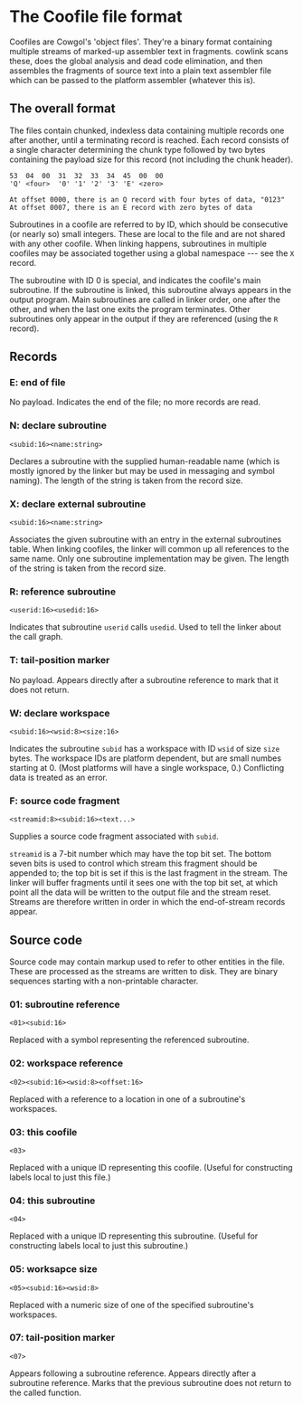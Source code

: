 The Coofile file format
=======================

Coofiles are Cowgol's 'object files'. They're a binary format containing
multiple streams of marked-up assembler text in fragments. cowlink scans these,
does the global analysis and dead code elimination, and then assembles the
fragments of source text into a plain text assembler file which can be passed
to the platform assembler (whatever this is).

## The overall format

The files contain chunked, indexless data containing multiple records one after
another, until a terminating record is reached. Each record consists of a
single character determining the chunk type followed by two bytes containing
the payload size for this record (not including the chunk header).

```
53  04  00  31  32  33  34  45  00  00
'Q' <four>  '0' '1' '2' '3' 'E' <zero>

At offset 0000, there is an Q record with four bytes of data, "0123"
At offset 0007, there is an E record with zero bytes of data
```

Subroutines in a coofile are referred to by ID, which should be consecutive (or
nearly so) small integers. These are local to the file and are not shared with
any other coofile. When linking happens, subroutines in multiple coofiles may
be associated together using a global namespace --- see the `X` record.

The subroutine with ID 0 is special, and indicates the coofile's main
subroutine. If the subroutine is linked, this subroutine always appears in the
output program. Main subroutines are called in linker order, one after the
other, and when the last one exits the program terminates. Other subroutines
only appear in the output if they are referenced (using the `R` record).

## Records

### E: end of file

No payload. Indicates the end of the file; no more records are read.

### N: declare subroutine

```
<subid:16><name:string>
```

Declares a subroutine with the supplied human-readable name (which is mostly
ignored by the linker but may be used in messaging and symbol naming). The
length of the string is taken from the record size.

### X: declare external subroutine

```
<subid:16><name:string>
```

Associates the given subroutine with an entry in the external subroutines
table. When linking coofiles, the linker will common up all references to the
same name. Only one subroutine implementation may be given. The length of the
string is taken from the record size.

### R: reference subroutine

```
<userid:16><usedid:16>
```

Indicates that subroutine `userid` calls `usedid`. Used to tell the linker
about the call graph.

### T: tail-position marker

No payload. Appears directly after a subroutine reference to mark that it does not return.


### W: declare workspace

```
<subid:16><wsid:8><size:16>
```

Indicates the subroutine `subid` has a workspace with ID `wsid` of size `size`
bytes. The workspace IDs are platform dependent, but are small numbes starting
at 0. (Most platforms will have a single workspace, 0.) Conflicting data is
treated as an error.

### F: source code fragment

```
<streamid:8><subid:16><text...>
```

Supplies a source code fragment associated with `subid`.

`streamid` is a 7-bit number which may have the top bit set. The bottom seven
bits is used to control which stream this fragment should be appended to; the
top bit is set if this is the last fragment in the stream. The linker will
buffer fragments until it sees one with the top bit set, at which point all the
data will be written to the output file and the stream reset. Streams are
therefore written in order in which the end-of-stream records appear.

## Source code

Source code may contain markup used to refer to other entities in the file.
These are processed as the streams are written to disk. They are binary
sequences starting with a non-printable character.

### 01: subroutine reference

```
<01><subid:16>
```

Replaced with a symbol representing the referenced subroutine.

### 02: workspace reference

```
<02><subid:16><wsid:8><offset:16>
```

Replaced with a reference to a location in one of a subroutine's workspaces.

### 03: this coofile

```
<03>
```

Replaced with a unique ID representing this coofile. (Useful for constructing
labels local to just this file.)

### 04: this subroutine

```
<04>
```

Replaced with a unique ID representing this subroutine. (Useful for constructing labels local to just this subroutine.)

### 05: worksapce size

```
<05><subid:16><wsid:8>
```

Replaced with a numeric size of one of the specified subroutine's workspaces.


### 07: tail-position marker

```
<07>
```

Appears following a subroutine reference. Appears directly after a subroutine reference.
Marks that the previous subroutine does not return to the called function.
